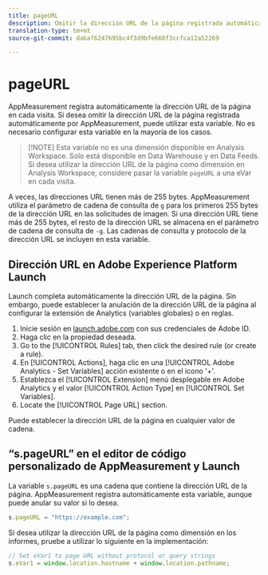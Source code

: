 ```yaml
---
title: pageURL
description: Omitir la dirección URL de la página registrada automáticamente en el sitio.
translation-type: tm+mt
source-git-commit: dabaf6247695bc4f3d9bfe668f3ccfca12a52269

---
```



# pageURL

AppMeasurement registra automáticamente la dirección URL de la página en cada visita. Si desea omitir la dirección URL de la página registrada automáticamente por AppMeasurement, puede utilizar esta variable. No es necesario configurar esta variable en la mayoría de los casos.

>[!NOTE] Esta variable no es una dimensión disponible en Analysis Workspace. Solo está disponible en Data Warehouse y en Data Feeds. Si desea utilizar la dirección URL de la página como dimensión en Analysis Workspace, considere pasar la variable `pageURL` a una eVar en cada visita.

A veces, las direcciones URL tienen más de 255 bytes. AppMeasurement utiliza el parámetro de cadena de consulta de `g` para los primeros 255 bytes de la dirección URL en las solicitudes de imagen. Si una dirección URL tiene más de 255 bytes, el resto de la dirección URL se almacena en el parámetro de cadena de consulta de `-g`. Las cadenas de consulta y protocolo de la dirección URL se incluyen en esta variable.

## Dirección URL en Adobe Experience Platform Launch

Launch completa automáticamente la dirección URL de la página. Sin embargo, puede establecer la anulación de la dirección URL de la página al configurar la extensión de Analytics (variables globales) o en reglas.

1. Inicie sesión en [launch.adobe.com](https://launch.adobe.com) con sus credenciales de Adobe ID.
2. Haga clic en la propiedad deseada.
3. Go to the [!UICONTROL Rules] tab, then click the desired rule (or create a rule).
4. En [!UICONTROL Actions], haga clic en una [!UICONTROL Adobe Analytics - Set Variables] acción existente o en el icono &#39;+&#39;.
5. Establezca el [!UICONTROL Extension] menú desplegable en Adobe Analytics y el valor [!UICONTROL Action Type] en [!UICONTROL Set Variables].
6. Locate the [!UICONTROL Page URL] section.

Puede establecer la dirección URL de la página en cualquier valor de cadena.

## “s.pageURL” en el editor de código personalizado de AppMeasurement y Launch

La variable `s.pageURL` es una cadena que contiene la dirección URL de la página. AppMeasurement registra automáticamente esta variable, aunque puede anular su valor si lo desea.

```js
s.pageURL = "https://example.com";
```

Si desea utilizar la dirección URL de la página como dimensión en los informes, pruebe a utilizar lo siguiente en la implementación:

```js
// Set eVar1 to page URL without protocol or query strings
s.eVar1 = window.location.hostname + window.location.pathname;
```
